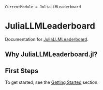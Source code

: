 ```@meta
CurrentModule = JuliaLLMLeaderboard
```

# JuliaLLMLeaderboard

Documentation for [JuliaLLMLeaderboard](https://github.com/svilupp/JuliaLLMLeaderboard.jl).

## Why JuliaLLMLeaderboard.jl?

## First Steps

To get started, see the [Getting Started](@ref) section.
